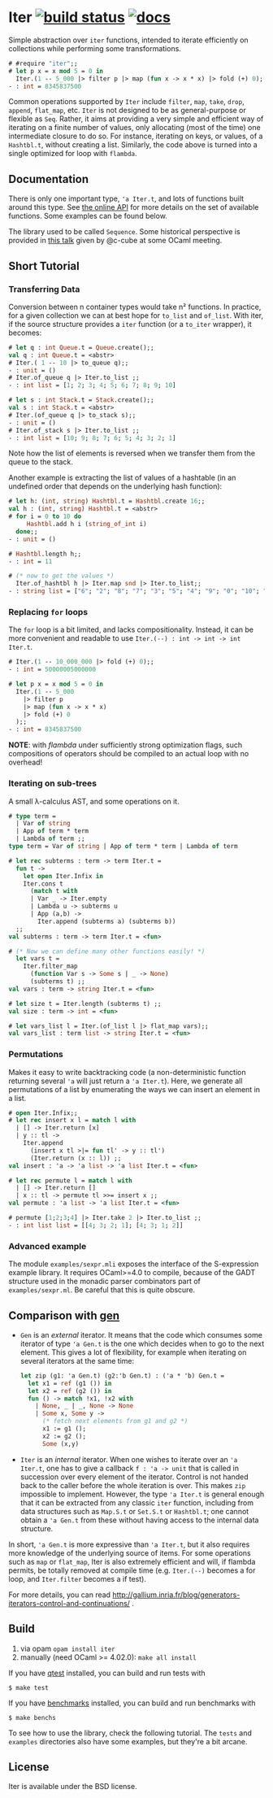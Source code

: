# Iter [![build status](https://travis-ci.org/c-cube/iter.svg?branch=master)](https://travis-ci.org/c-cube/iter) [![docs](https://img.shields.io/badge/doc-online-blue.svg)][doc]

Simple abstraction over `iter` functions, intended to iterate efficiently
on collections while performing some transformations. 

```ocaml
# #require "iter";;
# let p x = x mod 5 = 0 in
  Iter.(1 -- 5_000 |> filter p |> map (fun x -> x * x) |> fold (+) 0);;
- : int = 8345837500
```

Common operations supported by `Iter` include
`filter`, `map`, `take`, `drop`, `append`, `flat_map`, etc.
`Iter` is not designed to be as general-purpose or flexible as `Seq`. 
Rather, it aims at providing a very simple and efficient
way of iterating on a finite number of values, only allocating (most of the time)
one intermediate closure to do so. For instance, iterating on keys, or values,
of a `Hashtbl.t`, without creating a list.
Similarly, the code above is turned into a single optimized
for loop with `flambda`.

## Documentation

There is only one important type, `'a Iter.t`, and lots of functions built
around this type.
See [the online API][doc]
for more details on the set of available functions.
Some examples can be found below.

[doc]: https://c-cube.github.io/iter/

The library used to be called `Sequence`.
Some historical perspective is provided 
in [this talk](http://simon.cedeela.fr/assets/talks/sequence.pdf)
given by @c-cube at some OCaml meeting.

## Short Tutorial

### Transferring Data

Conversion between n container types
would take n² functions. In practice, for a given collection
we can at best hope for `to_list` and `of_list`.
With iter, if the source structure provides a
`iter` function (or a `to_iter` wrapper), it becomes:

```ocaml
# let q : int Queue.t = Queue.create();;
val q : int Queue.t = <abstr>
# Iter.( 1 -- 10 |> to_queue q);;
- : unit = ()
# Iter.of_queue q |> Iter.to_list ;;
- : int list = [1; 2; 3; 4; 5; 6; 7; 8; 9; 10]

# let s : int Stack.t = Stack.create();;
val s : int Stack.t = <abstr>
# Iter.(of_queue q |> to_stack s);;
- : unit = ()
# Iter.of_stack s |> Iter.to_list ;;
- : int list = [10; 9; 8; 7; 6; 5; 4; 3; 2; 1]
```

Note how the list of elements is reversed when we transfer them
from the queue to the stack.

Another example is extracting the list of values of
a hashtable (in an undefined order that depends on the
underlying hash function):

```ocaml
# let h: (int, string) Hashtbl.t = Hashtbl.create 16;;
val h : (int, string) Hashtbl.t = <abstr>
# for i = 0 to 10 do
     Hashtbl.add h i (string_of_int i)
  done;;
- : unit = ()

# Hashtbl.length h;;
- : int = 11

# (* now to get the values *)
  Iter.of_hashtbl h |> Iter.map snd |> Iter.to_list;;
- : string list = ["6"; "2"; "8"; "7"; "3"; "5"; "4"; "9"; "0"; "10"; "1"]
```

### Replacing `for` loops

The `for` loop is a bit limited, and lacks compositionality.
Instead, it can be more convenient and readable to
use `Iter.(--) : int -> int -> int Iter.t`.

```ocaml
# Iter.(1 -- 10_000_000 |> fold (+) 0);;
- : int = 50000005000000

# let p x = x mod 5 = 0 in
  Iter.(1 -- 5_000
    |> filter p
    |> map (fun x -> x * x)
    |> fold (+) 0
  );;
- : int = 8345837500
```

**NOTE**: with _flambda_ under sufficiently strong
optimization flags, such compositions of operators
should be compiled to an actual loop with no overhead!

### Iterating on sub-trees

A small λ-calculus AST, and some operations on it.

```ocaml
# type term =
  | Var of string
  | App of term * term
  | Lambda of term ;;
type term = Var of string | App of term * term | Lambda of term

# let rec subterms : term -> term Iter.t =
  fun t ->
    let open Iter.Infix in
    Iter.cons t
      (match t with
      | Var _ -> Iter.empty
      | Lambda u -> subterms u
      | App (a,b) ->
        Iter.append (subterms a) (subterms b))
  ;;
val subterms : term -> term Iter.t = <fun>

# (* Now we can define many other functions easily! *)
  let vars t =
    Iter.filter_map
      (function Var s -> Some s | _ -> None)
      (subterms t) ;;
val vars : term -> string Iter.t = <fun>

# let size t = Iter.length (subterms t) ;;
val size : term -> int = <fun>

# let vars_list l = Iter.(of_list l |> flat_map vars);;
val vars_list : term list -> string Iter.t = <fun>
```

### Permutations

Makes it easy to write backtracking code (a non-deterministic
function returning several `'a`
will just return a `'a Iter.t`).
Here, we generate all permutations of a list by
enumerating the ways we can insert an element in a list.

```ocaml
# open Iter.Infix;;
# let rec insert x l = match l with
  | [] -> Iter.return [x]
  | y :: tl ->
    Iter.append
      (insert x tl >|= fun tl' -> y :: tl')
      (Iter.return (x :: l)) ;;
val insert : 'a -> 'a list -> 'a list Iter.t = <fun>

# let rec permute l = match l with
  | [] -> Iter.return []
  | x :: tl -> permute tl >>= insert x ;;
val permute : 'a list -> 'a list Iter.t = <fun>

# permute [1;2;3;4] |> Iter.take 2 |> Iter.to_list ;;
- : int list list = [[4; 3; 2; 1]; [4; 3; 1; 2]]
```

### Advanced example

The module `examples/sexpr.mli` exposes the interface of the S-expression
example library. It requires OCaml>=4.0 to compile, because of the GADT
structure used in the monadic parser combinators part of `examples/sexpr.ml`.
Be careful that this is quite obscure.

## Comparison with [gen](https://github.com/c-cube/gen)

- `Gen` is an *external* iterator.
  It means that the code which consumes
  some iterator of type `'a Gen.t` is the one which decides when to
  go to the next element. This gives a lot of flexibility, for example
  when iterating on several iterators at the same time:

  ```ocaml
  let zip (g1: 'a Gen.t) (g2:'b Gen.t) : ('a * 'b) Gen.t =
    let x1 = ref (g1 ()) in
    let x2 = ref (g2 ()) in
    fun () -> match !x1, !x2 with
      | None, _ | _, None -> None
      | Some x, Some y ->
        (* fetch next elements from g1 and g2 *)
        x1 := g1 ();
        x2 := g2 ();
        Some (x,y)
  ```

- `Iter` is an *internal* iterator. When one wishes to iterate over
  an `'a Iter.t`, one has to give a callback `f : 'a -> unit`
  that is called in succession over every element of the iterator.
  Control is not handed back to the caller before the whole iteration is over.
  This makes `zip` impossible to implement. However, the type `'a Iter.t`
  is general enough that it can be extracted from any classic `iter` function,
  including from data structures such as `Map.S.t` or `Set.S.t` or `Hashtbl.t`;
  one cannot obtain a `'a Gen.t` from these without having access to the internal
  data structure.

In short, `'a Gen.t` is more expressive than `'a Iter.t`, but it also
requires more knowledge of the underlying source of items.
For some operations such as `map` or `flat_map`, Iter is also extremely
efficient and will, if flambda permits, be totally removed at
compile time (e.g. `Iter.(--)` becomes a for loop, and `Iter.filter`
becomes a if test).

For more details, you can read http://gallium.inria.fr/blog/generators-iterators-control-and-continuations/ .


## Build

1. via opam `opam install iter`
2. manually (need OCaml >= 4.02.0): `make all install`

If you have [qtest](https://github.com/vincent-hugot/qtest) installed,
you can build and run tests with

```
$ make test
```

If you have [benchmarks](https://github.com/Chris00/ocaml-benchmark) installed,
you can build and run benchmarks with

```
$ make benchs
```

To see how to use the library, check the following tutorial.
The `tests` and `examples` directories also have some examples, but they're a bit arcane.

## License

Iter is available under the BSD license.

